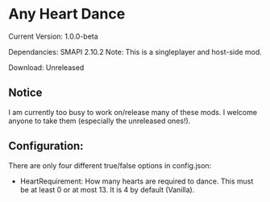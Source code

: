 ﻿# Any Heart Dance

Current Version: 1.0.0-beta

Dependancies: SMAPI 2.10.2
Note: This is a singleplayer and host-side mod.

Download: Unreleased

## Notice

I am currently too busy to work on/release many of these mods. I welcome anyone
to take them (especially the unreleased ones!).

## Configuration:
There are only four different true/false options in config.json:

* HeartRequirement: How many hearts are required to dance. This must be at
least 0 or at most 13. It is 4 by default (Vanilla).
